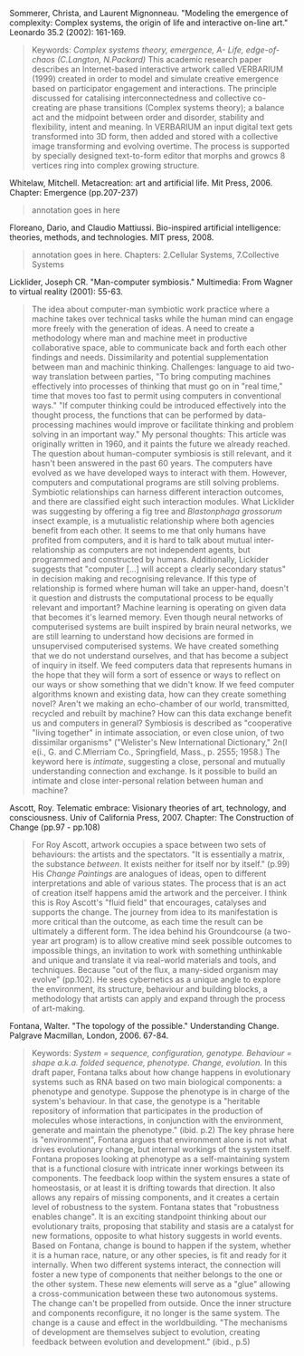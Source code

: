 Sommerer, Christa, and Laurent Mignonneau. "Modeling the emergence of complexity: Complex systems, the origin of life and interactive on-line art." Leonardo 35.2 (2002): 161-169.
> Keywords: *Complex systems theory, emergence, A- Life, edge-of-chaos (C.Langton, N.Packard)*
This academic research paper describes an Internet-based interactive artwork called VERBARIUM (1999) created in order to model and simulate creative emergence based on participator engagement and interactions. The principle discussed for catalising interconnectedness and collective co-creating are phase transitions (Complex systems theory); a balance act and the midpoint between order and disorder, stability and flexibility, intent and meaning. In VERBARIUM an input digital text gets transformed into 3D form, then added and stored with a collective image transforming and evolving overtime. The process is supported by specially designed text-to-form editor that morphs and growcs 8 vertices ring into complex growing structure.

Whitelaw, Mitchell. Metacreation: art and artificial life. Mit Press, 2006. Chapter: Emergence (pp.207-237)
> annotation goes in here

Floreano, Dario, and Claudio Mattiussi. Bio-inspired artificial intelligence: theories, methods, and technologies. MIT press, 2008.
> annotation goes in here. Chapters: 2.Cellular Systems, 7.Collective Systems

Licklider, Joseph CR. "Man-computer symbiosis." Multimedia: From Wagner to virtual reality (2001): 55-63.
> The idea about computer-man symbiotic work practice where a machine takes over technical tasks while the human mind can engage more freely with the generation of ideas. A need to create a methodology where man and machine meet in productive collaborative space, able to communicate back and forth each other findings and needs. Dissimilarity and potential supplementation between man and machinic thinking. Challenges: language to aid two-way translation between parties,
"To bring computing machines effectively into processes of thinking that must go on in "real time," time that moves too fast to permit using computers in conventional ways." 
"If computer thinking could be introduced effectively into the thought process, the functions that can be performed by data-processing machines would improve or facilitate thinking and problem solving in an important way."
My personal thoughts: This article was originally written in 1960, and it paints the future we already reached. The question about human-computer symbiosis is still relevant, and it hasn't been answered in the past 60 years. The computers have evolved as we have developed ways to interact with them. However, computers and computational programs are still solving problems. Symbiotic relationships can harness different interaction outcomes, and there are classified eight such interaction modules. What Licklider was suggesting by offering a fig tree and *Blastonphaga grossorum* insect example, is a mutualistic relationship where both agencies benefit from each other. It seems to me that only humans have profited from computers, and it is hard to talk about mutual inter-relationship as computers are not independent agents, but programmed and constructed by humans. Additionally, Lickider suggests that "computer [...] will accept a clearly secondary status" in decision making and recognising relevance. If this type of relationship is formed where human will take an upper-hand, doesn't it question and distrusts the computational process to be equally relevant and important? Machine learning is operating on given data that becomes it's learned memory. Even though neural networks of computerised systems are built inspired by brain neural networks, we are still learning to understand how decisions are formed in unsupervised computerised systems. We have created something that we do not understand ourselves, and that has become a subject of inquiry in itself. We feed computers data that represents humans in the hope that they will form a sort of essence or ways to reflect on our ways or show something that we didn't know. If we feed computer algorithms known and existing data, how can they create something novel? Aren't we making an echo-chamber of our world, transmitted, recycled and rebuilt by machine? How can this data exchange benefit us and computers in general? 
Symbiosis is described as "cooperative "living together" in intimate association, or even close union, of two dissimilar organisms" ("Welister's New International Dictionary," 2n(l e(i., G. and C.Mlerriam Co., Springfield, Mass., p. 2555; 1958.) The keyword here is *intimate*, suggesting a close, personal and mutually understanding connection and exchange. Is it possible to build an intimate and close inter-personal relation between human and machine?

Ascott, Roy. Telematic embrace: Visionary theories of art, technology, and consciousness. Univ of California Press, 2007. Chapter: The Construction of Change (pp.97 - pp.108)
> For Roy Ascott, artwork occupies a space between two sets of behaviours: the artists and the spectators. "It is essentially a matrix, the substance *between*. It exists neither for itself nor by itself." (p.99) His *Change Paintings* are analogues of ideas, open to different interpretations and able of various states. The process that is an act of creation itself happens amid the artwork and the perceiver. I think this is Roy Ascott's "fluid field" that encourages, catalyses and supports the change. The journey from idea to its manifestation is more critical than the outcome, as each time the result can be ultimately a different form. The idea behind his Groundcourse (a two-year art program) is to allow creative mind seek possible outcomes to impossible things, an invitation to work with something unthinkable and unique and translate it via real-world materials and tools, and techniques. Because "out of the flux, a many-sided organism may evolve" (pp.102). He sees cybernetics as a unique angle to explore the environment, its structure, behaviour and building blocks, a methodology that artists can apply and expand through the process of art-making.  

Fontana, Walter. "The topology of the possible." Understanding Change. Palgrave Macmillan, London, 2006. 67-84.
>Keywords: *System = sequence, configuration, genotype. Behaviour = shape a.k.a. folded sequence, phenotype. Change, evolution.*
> In this draft paper, Fontana talks about how change happens in evolutionary systems such as RNA based on two main biological components: a phenotype and genotype. Suppose the phenotype is in charge of the system's behaviour. In that case, the genotype is a "heritable repository of information that participates in the production of molecules whose interactions, in conjunction with the environment, generate and maintain the phenotype." (ibid. p.2) The key phrase here is "environment", Fontana argues that environment alone is not what drives evolutionary change, but internal workings of the system itself. Fontana proposes looking at phenotype as a self-maintaining system that is a functional closure with intricate inner workings between its components. The feedback loop within the system ensures a state of homeostasis, or at least it is drifting towards that direction. It also allows any repairs of missing components, and it creates a certain level of robustness to the system. Fontana states that "robustness enables change". It is an exciting standpoint thinking about our evolutionary traits, proposing that stability and stasis are a catalyst for new formations, opposite to what history suggests in world events. Based on Fontana, change is bound to happen if the system, whether it is a human race, nature, or any other species, is fit and ready for it internally. When two different systems interact, the connection will foster a new type of components that neither belongs to the one or the other system. These new elements will serve as a "glue" allowing a cross-communication between these two autonomous systems. The change can't be propelled from outside. Once the inner structure and components reconfigure, it no longer is the same system. The change is a cause and effect in the worldbuilding. "The mechanisms of development are themselves subject to evolution, creating feedback between evolution and development." (ibid., p.5)




